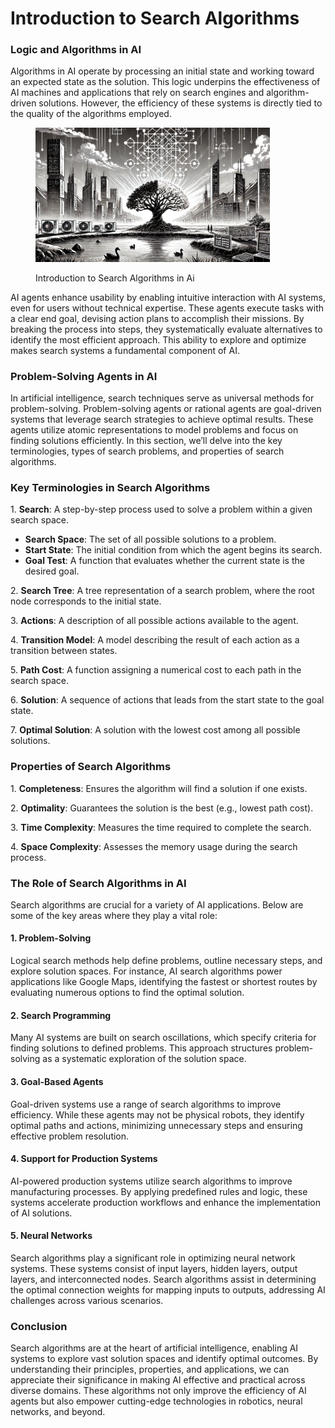 # Introduction to Search Algorithms

### Logic and Algorithms in AI

Algorithms in AI operate by processing an initial state and working toward an expected state as the solution. This logic underpins the effectiveness of AI machines and applications that rely on search engines and algorithm-driven solutions. However, the efficiency of these systems is directly tied to the quality of the algorithms employed.

<div align="left"><figure><img src="../../.gitbook/assets/image (144).png" alt="" width="375"><figcaption><p>Introduction to Search Algorithms in Ai</p></figcaption></figure></div>

AI agents enhance usability by enabling intuitive interaction with AI systems, even for users without technical expertise. These agents execute tasks with a clear end goal, devising action plans to accomplish their missions. By breaking the process into steps, they systematically evaluate alternatives to identify the most efficient approach. This ability to explore and optimize makes search systems a fundamental component of AI.

### Problem-Solving Agents in AI

In artificial intelligence, search techniques serve as universal methods for problem-solving. Problem-solving agents or rational agents are goal-driven systems that leverage search strategies to achieve optimal results. These agents utilize atomic representations to model problems and focus on finding solutions efficiently. In this section, we’ll delve into the key terminologies, types of search problems, and properties of search algorithms.

### Key Terminologies in Search Algorithms

1\. **Search**: A step-by-step process used to solve a problem within a given search space.

* **Search Space**: The set of all possible solutions to a problem.
* **Start State**: The initial condition from which the agent begins its search.
* &#x20;**Goal Test**: A function that evaluates whether the current state is the desired goal.

2\. **Search Tree**: A tree representation of a search problem, where the root node corresponds to the initial state.

3\. **Actions**: A description of all possible actions available to the agent.

4\. **Transition Model**: A model describing the result of each action as a transition between states.

5\. **Path Cost**: A function assigning a numerical cost to each path in the search space.

6\. **Solution**: A sequence of actions that leads from the start state to the goal state.

7\. **Optimal Solution**: A solution with the lowest cost among all possible solutions.

### Properties of Search Algorithms

1\. **Completeness**: Ensures the algorithm will find a solution if one exists.

2\. **Optimality**: Guarantees the solution is the best (e.g., lowest path cost).

3\. **Time Complexity**: Measures the time required to complete the search.

4\. **Space Complexity**: Assesses the memory usage during the search process.

### The Role of Search Algorithms in AI

Search algorithms are crucial for a variety of AI applications. Below are some of the key areas where they play a vital role:

#### 1. Problem-Solving

Logical search methods help define problems, outline necessary steps, and explore solution spaces. For instance, AI search algorithms power applications like Google Maps, identifying the fastest or shortest routes by evaluating numerous options to find the optimal solution.

#### 2. Search Programming

Many AI systems are built on search oscillations, which specify criteria for finding solutions to defined problems. This approach structures problem-solving as a systematic exploration of the solution space.

#### 3. Goal-Based Agents

Goal-driven systems use a range of search algorithms to improve efficiency. While these agents may not be physical robots, they identify optimal paths and actions, minimizing unnecessary steps and ensuring effective problem resolution.

#### 4. Support for Production Systems

AI-powered production systems utilize search algorithms to improve manufacturing processes. By applying predefined rules and logic, these systems accelerate production workflows and enhance the implementation of AI solutions.

#### 5. Neural Networks

Search algorithms play a significant role in optimizing neural network systems. These systems consist of input layers, hidden layers, output layers, and interconnected nodes. Search algorithms assist in determining the optimal connection weights for mapping inputs to outputs, addressing AI challenges across various scenarios.

### Conclusion

Search algorithms are at the heart of artificial intelligence, enabling AI systems to explore vast solution spaces and identify optimal outcomes. By understanding their principles, properties, and applications, we can appreciate their significance in making AI effective and practical across diverse domains. These algorithms not only improve the efficiency of AI agents but also empower cutting-edge technologies in robotics, neural networks, and beyond.
